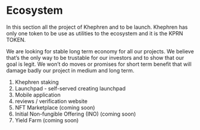 # Ecosystem

In this section all the project of Khephren and to be launch. Khephren has only one token to be use as utilities to the ecosystem and it is the KPRN TOKEN.&#x20;

We are looking for stable long term economy for all our projects. We believe that’s the only way to be trustable for our investors and to show that our goal is legit. We won’t do moves or promises for short term benefit that will damage badly our project in medium and long term.





1. Khephren staking
2. Launchpad - self-served creating launchpad
3. Mobile application
4. reviews / verification website
5. NFT Marketplace (coming soon)
6. Initial Non-fungible Offering (INO) (coming soon)
7. Yield Farm (coming soon)

